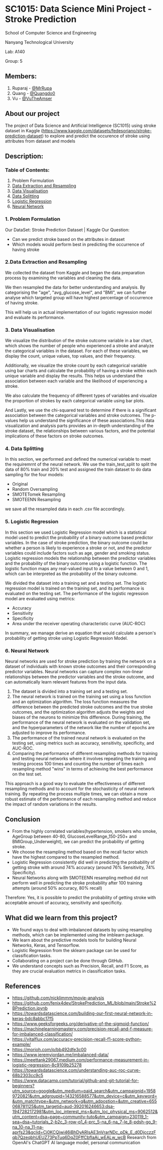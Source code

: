 # SC1015: Data Science Mini Project - Stroke Prediction

School of Computer Science and Engineering

Nanyang Technological University

Lab: A140

Group: 5

## Members:
	
1. Ruparaj - [@MrRupa](https://github.com/MrRupa)
2. Quang - [@Quangdo0](https://github.com/Quangdo0)
3. Vu - [@VuTheAmser](https://github.com/VuTheAmser)

## About our project
The project of Data Science and Artificial Intelligence (SC1015) using stroke dataset in Kaggle (https://www.kaggle.com/datasets/fedesoriano/stroke-prediction-dataset) to explore and predict the occurence of stroke using attributes from dataset and models

## Description:

### Table of Contents:
1. Problem Formulation
2. [Data Extraction and Resampling](https://github.com/MrRupa/Sc1015/blob/main/Data%20Extraction%20and%20Resampling.ipynb)
3. [Data Visualisation](https://github.com/MrRupa/Sc1015/blob/main/Data%20Visualization.ipynb)
4. [Data Splitting](https://github.com/MrRupa/Sc1015/blob/main/Data%20Splitting.ipynb)
5. [Logistic Regression](https://github.com/MrRupa/Sc1015/blob/main/Logistic%20regression.ipynb)
6. [Neural Network](https://github.com/MrRupa/Sc1015/blob/main/Neural%20Network.ipynb)


### 1.  Problem Formulation

Our DataSet: Stroke Prediction Dataset | Kaggle 
Our Question: 
- Can we predict stroke based on the attributes in dataset
- Which models would perform best in predicting the occurrence of having stroke


### 2.Data Extraction and Resampling

We collected the dataset from Kaggle and began the data preparation process by examining the variables and cleaning the data.

We then resampled the data for better understanding and analysis. By categorising the "age", "avg_glucose_level", and "BMI", we can further analyse which targeted group will have highest percentage of occurrence of having stroke.

This will help us in actual implementation of our logistic regression model and evaluate its performance.


### 3. Data Visualisation

We visualize the distribution of the stroke outcome variable in a bar chart, which shows the number of people who experienced a stroke and analyze the categorical variables in the dataset. For each of these variables, we display the count, unique values, top values, and their frequency.

Additionally, we visualize the stroke count by each categorical variable using bar charts and calculate the probability of having a stroke within each unique variable and display the results. This helps us understand the association between each variable and the likelihood of experiencing a stroke.

We also calculate the frequency of different types of variables and visualize the proportion of strokes by each categorical variable using bar plots.

And Lastly, we use the chi-squared test to determine if there is a significant association between the categorical variables and stroke outcomes. The p-values help us understand the significance of these associations.This data visualization and analysis parts provides an in-depth understanding of the stroke dataset, the relationships between various factors, and the potential implications of these factors on stroke outcomes.

### 4. Data Splitting

In this section, we performed and defined the numerical variable to meet the requiremrnt of the neural network. 
We use the train_test_split to split the data of 80% train and 20% test and assigned the train dataset to do data sampling for the four models:
- Original
- Random Oversampling 
- SMOTETomek Resampling
- SMOTEENN Resampling

we save all the resampled data in each .csv file accordingly.

### 5. Logistic Regression

In this section we used Logistic Regression model which is a statistical model used to predict the probability of a binary outcome based predictor variables. In the case of stroke prediction, the binary outcome could be whether a person is likely to experience a stroke or not, and the predictor variables could include factors such as age, gender and smoking status. Logistic regression models the relationship between the predictor variables and the probability of the binary outcome using a logistic function. The logistic function maps any real-valued input to a value between 0 and 1, which can be interpreted as the probability of the binary outcome. 

We divided the dataset into a training set and a testing set. The logistic regression model is trained on the training set, and its performance is evaluated on the testing set. The performance of the logistic regression model are evaluated using metrics:
- Accuracy
- Sensitivity
- Specificity
- Area under the receiver operating characteristic curve (AUC-ROC)

In summary, we manage derive an equation that would calculate a person's probability of getting stroke using Logistic Regression Model.


### 6. Neural Network

Neural networks are used for stroke prediction by training the network on a dataset of individuals with known stroke outcomes and their corresponding predictor variables. Neural networks can capture complex non-linear relationships between the predictor variables and the stroke outcome, and can automatically learn relevant features from the input data.

1) The dataset is divided into a training set and a testing set. 
2) The neural network is trained on the training set using a loss function and an optimization algorithm. The loss function measures the difference between the predicted stroke outcomes and the true stroke outcomes, and the optimization algorithm adjusts the weights and biases of the neurons to minimize this difference. During training, the performance of the neural network is evaluated on the validation set, and the hyperparameters of the network like the number of epochs are adjusted to improve its performance. 
3) The performance of the trained neural network is evaluated on the testing set, using metrics such as accuracy, sensitivity, specificity, and AUC-ROC. 
4) Comparing the performance of different resampling methods for training and testing neural networks where it involves repeating the training and testing process 100 times and counting the number of times each resampling method "wins" in terms of achieving the best performance on the test set.

This approach is a good way to evaluate the effectiveness of different resampling methods and to account for the stochasticity of neural network training. By repeating the process multiple times, we can obtain a more robust estimate of the performance of each resampling method and reduce the impact of random variations in the results.

## Conclusion 	
- From the highly correlated variables(hypertension, smokers who smoke, AgeGroup between 40-80, GlucoseLevelRange_150-250+ and BMIGroup_Underweight), we can predict the probability of getting stroke.
- We choose the resampling method based on the recall factor which have the highest compared to the resampled method.
- Logistic Regression consistently did well in predicting the probability of getting stroke with around 74% accuracy (around 76% Sensitivity, 74% Specificity).
- Neural Networks along with SMOTEENN resampling method did not perform well in predicting the stroke probability after 100 training attempts (around 50% accuracy, 80% recall)

Therefore: Yes, it is possible to predict the probability of getting stroke with acceptable amount of accuracy, sensitivity and specificity.

## What did we learn from this project?
- We found ways to deal with imbalanced datasets by using resampling methods, which can be implemented using the imblearn package. 
- We learn about the predictive models tools for building Neural Networks, Keras, and Tensorflow. 
- Logistic Regression from the sklearn package can be used for classification tasks. 
- Collaborating on a project can be done through GitHub. 
- We understand concepts such as Precision, Recall, and F1 Score, as they are crucial evaluation metrics in classification tasks.

## References

- https://github.com/nicklimmm/movie-analysis
- https://github.com/fenix4dev/StrokePrediction_ML/blob/main/Stroke%2BPrediction.ipynb
- https://towardsdatascience.com/building-our-first-neural-network-in-keras-bdc8abbc17f5
- https://www.geeksforgeeks.org/derivative-of-the-sigmoid-function/
- https://machinelearningmastery.com/precision-recall-and-f-measure-for-imbalanced-classification/
- https://vitalflux.com/accuracy-precision-recall-f1-score-python-example/
- https://morioh.com/p/bb492dfe3c00
- https://www.jeremyjordan.me/imbalanced-data/
- https://meettank29067.medium.com/performance-measurement-in-logistic-regression-8c9109b25278
- https://towardsdatascience.com/understanding-auc-roc-curve-68b2303cc9c5
- https://www.datacamp.com/tutorial/github-and-git-tutorial-for-beginners?utm_source=google&utm_medium=paid_search&utm_campaignid=19589720821&utm_adgroupid=143216588577&utm_device=c&utm_keyword=&utm_matchtype=&utm_network=g&utm_adpostion=&utm_creative=655068781125&utm_targetid=aud-392016246653:dsa-1947282172981&utm_loc_interest_ms=&utm_loc_physical_ms=9062512&utm_content=dsa~page~community-tuto&utm_campaign=230119_1-sea~dsa~tutorials_2-b2c_3-row-p1_4-prc_5-na_6-na_7-le_8-pdsh-go_9-na_10-na_11-na-aprfs23&gclid=Cj0KCQjwi46iBhDyARIsAE3nVrarNDc_pDk_E_d0DjcczzFqb7QzeqbhUEUZ73PpTuq6DqZ0FffCbfIaAi_wEALw_wcB
Research from OpenAI's ChatGPT AI language model, personal communication
